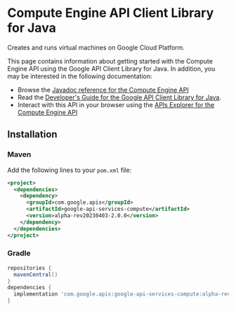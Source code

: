 # Compute Engine API Client Library for Java

Creates and runs virtual machines on Google Cloud Platform. 

This page contains information about getting started with the Compute Engine API
using the Google API Client Library for Java. In addition, you may be interested
in the following documentation:

* Browse the [Javadoc reference for the Compute Engine API][javadoc]
* Read the [Developer's Guide for the Google API Client Library for Java][google-api-client].
* Interact with this API in your browser using the [APIs Explorer for the Compute Engine API][api-explorer]

## Installation

### Maven

Add the following lines to your `pom.xml` file:

```xml
<project>
  <dependencies>
    <dependency>
      <groupId>com.google.apis</groupId>
      <artifactId>google-api-services-compute</artifactId>
      <version>alpha-rev20230403-2.0.0</version>
    </dependency>
  </dependencies>
</project>
```

### Gradle

```gradle
repositories {
  mavenCentral()
}
dependencies {
  implementation 'com.google.apis:google-api-services-compute:alpha-rev20230403-2.0.0'
}
```

[javadoc]: https://googleapis.dev/java/google-api-services-compute/latest/index.html
[google-api-client]: https://github.com/googleapis/google-api-java-client/
[api-explorer]: https://developers.google.com/apis-explorer/#p/compute/v1/
